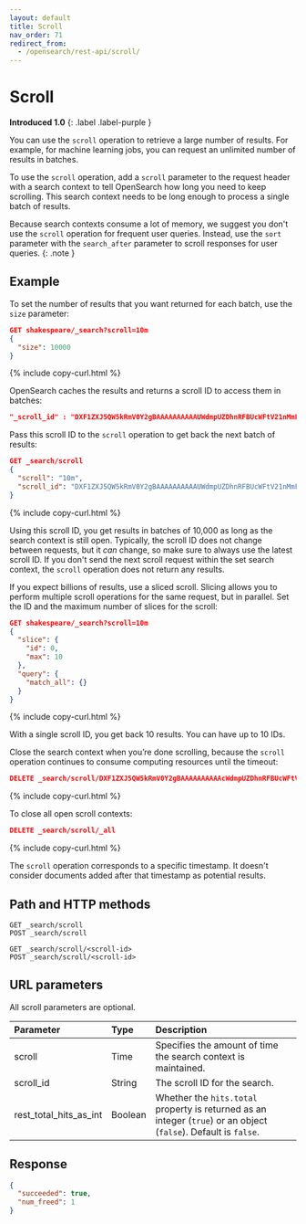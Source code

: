 ```yaml
---
layout: default
title: Scroll
nav_order: 71
redirect_from:
  - /opensearch/rest-api/scroll/
---
```


# Scroll

**Introduced 1.0**
{: .label .label-purple }

You can use the `scroll` operation to retrieve a large number of results. For example, for machine learning jobs, you can request an unlimited number of results in batches.

To use the `scroll` operation, add a `scroll` parameter to the request header with a search context to tell OpenSearch how long you need to keep scrolling. This search context needs to be long enough to process a single batch of results.

Because search contexts consume a lot of memory, we suggest you don't use the `scroll` operation for frequent user queries. Instead, use the `sort` parameter with the `search_after` parameter to scroll responses for user queries.
{: .note }

## Example

To set the number of results that you want returned for each batch, use the `size` parameter:

```json
GET shakespeare/_search?scroll=10m
{
  "size": 10000
}
```

{% include copy-curl.html %}

OpenSearch caches the results and returns a scroll ID to access them in batches:

```json
"_scroll_id" : "DXF1ZXJ5QW5kRmV0Y2gBAAAAAAAAAAUWdmpUZDhnRFBUcWFtV21nMmFwUGJEQQ=="
```

Pass this scroll ID to the `scroll` operation to get back the next batch of results:

```json
GET _search/scroll
{
  "scroll": "10m",
  "scroll_id": "DXF1ZXJ5QW5kRmV0Y2gBAAAAAAAAAAUWdmpUZDhnRFBUcWFtV21nMmFwUGJEQQ=="
}
```

{% include copy-curl.html %}

Using this scroll ID, you get results in batches of 10,000 as long as the search context is still open. Typically, the scroll ID does not change between requests, but it _can_ change, so make sure to always use the latest scroll ID. If you don't send the next scroll request within the set search context, the `scroll` operation does not return any results.

If you expect billions of results, use a sliced scroll. Slicing allows you to perform multiple scroll operations for the same request, but in parallel.
Set the ID and the maximum number of slices for the scroll:

```json
GET shakespeare/_search?scroll=10m
{
  "slice": {
    "id": 0,
    "max": 10
  },
  "query": {
    "match_all": {}
  }
}
```

{% include copy-curl.html %}

With a single scroll ID, you get back 10 results.
You can have up to 10 IDs.

Close the search context when you’re done scrolling, because the `scroll` operation continues to consume computing resources until the timeout:

```json
DELETE _search/scroll/DXF1ZXJ5QW5kRmV0Y2gBAAAAAAAAAAcWdmpUZDhnRFBUcWFtV21nMmFwUGJEQQ==
```

{% include copy-curl.html %}

To close all open scroll contexts:

```json
DELETE _search/scroll/_all
```

{% include copy-curl.html %}

The `scroll` operation corresponds to a specific timestamp. It doesn't consider documents added after that timestamp as potential results.

## Path and HTTP methods

```
GET _search/scroll
POST _search/scroll
```

```
GET _search/scroll/<scroll-id>
POST _search/scroll/<scroll-id>
```

## URL parameters

All scroll parameters are optional.

| Parameter              | Type    | Description                                                                                                      |
| :--------------------- | :------ | :--------------------------------------------------------------------------------------------------------------- |
| scroll                 | Time    | Specifies the amount of time the search context is maintained.                                                   |
| scroll_id              | String  | The scroll ID for the search.                                                                                    |
| rest_total_hits_as_int | Boolean | Whether the `hits.total` property is returned as an integer (`true`) or an object (`false`). Default is `false`. |

## Response

```json
{
  "succeeded": true,
  "num_freed": 1
}
```
